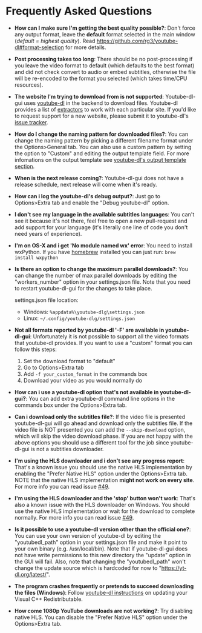 # Frequently Asked Questions

* **How can I make sure I'm getting the best quality possible?**:
Don't force any output format, leave the **default** format selected in the main window (*default = highest quality*).
Read https://github.com/rg3/youtube-dl#format-selection for more details.

* **Post processing takes too long**:
There should be no post-processing if you leave the video format to default (which defaults to the best format) and did not check convert to audio or embed subtitles, otherwise the file will be re-encoded to the format you selected (which takes time/CPU resources).

* **The website I'm trying to download from is not supported**:
Youtube-dl-gui uses [youtube-dl](https://github.com/rg3/youtube-dl) in the backend to download files. Youtube-dl provides a list of [extractors](https://github.com/rg3/youtube-dl/tree/master/youtube_dl/extractor) to work with each particular site. If you'd like to request support for a new website, please submit it to youtube-dl's [issue tracker](https://github.com/rg3/youtube-dl/issues).

* **How do I change the naming pattern for downloaded files?**:
You can change the naming pattern by picking a different filename format under the Options>General tab. You can also use a custom pattern by setting the option to "Custom" and editing the output template field. For more infomations on the output template see [youtube-dl's output template section](https://github.com/rg3/youtube-dl/blob/master/README.md#output-template).

* **When is the next release coming?**:
Youtube-dl-gui does not have a release schedule, next release will come when it's ready.

* **How can i log the youtube-dl's debug output?**:
Just go to Options>Extra tab and enable the "Debug youtube-dl" option.

* **I don't see my language in the available subtitles languages**:
You can't see it because it's not there, feel free to open a new pull-request and add support for your language (it's literally one line of code you don't need years of experience).

* **I'm on OS-X and i get 'No module named wx' error**:
You need to install wxPython. If you have [homebrew](https://brew.sh/) installed you can just run: `brew install wxpython`

* **Is there an option to change the maximum parallel downloads?**:
You can change the number of max parallel downloads by editing the "workers_number" option in your settings.json file. Note that you need to restart youtube-dl-gui for the changes to take place.

  settings.json file location:
  * Windows: `%appdata%\youtube-dlg\settings.json`
  * Linux: `~/.config/youtube-dlg/settings.json`

* **Not all formats reported by youtube-dl '-F' are available in youtube-dl-gui**:
Unfortunately it is not possible to support all the video formats that youtube-dl provides. If you want to use a "custom"
format you can follow this steps:

  1. Set the download format to "default"
  2. Go to Options>Extra tab
  3. Add `-f your_custom_format` in the commands box
  4. Download your video as you would normally do

* **How can i use a youtube-dl option that's not available in youtube-dl-gui?**:
You can add extra youtube-dl command line options in the commands box under the Options>Extra tab.

* **Can i download only the subtitles file?**:
If the video file is presented youtube-dl-gui will go ahead and download only the subtitles file. If the video file is NOT presented you can add the `--skip-download` option, which will skip the video download phase. If you are not happy with the above options you should use a different tool for the job since youtube-dl-gui is not a subtitles downloader.

* **I'm using the HLS downloader and i don't see any progress report**:
That's a known issue you should use the native HLS implementation by enabling the "Prefer Native HLS" option under the Options>Extra tab. NOTE that the native HLS implementation **might not work on every site**. For more info you can read issue [#49](https://github.com/MrS0m30n3/youtube-dl-gui/issues/49).

* **I'm using the HLS downloader and the 'stop' button won't work**:
That's also a known issue with the HLS downloader on Windows. You should use the native HLS implementation or wait for the download to complete normally. For more info you can read issue [#49](https://github.com/MrS0m30n3/youtube-dl-gui/issues/49).

* **Is it possible to use a youtube-dl version other than the official one?**:
You can use your own version of youtube-dl by editing the "youtubedl_path" option in your settings.json file and make it point to your own binary (e.g. /usr/local/bin). Note that if youtube-dl-gui does not have write permissions to this new directory the "update" option in the GUI will fail. Also, note that changing the "youtubedl_path" won't change the update source which is hardcoded for now to "https://yt-dl.org/latest/".

* **The program crashes frequently or pretends to succeed downloading the files (Windows)**:
Follow [youtube-dl instructions](https://github.com/rg3/youtube-dl#the-exe-throws-an-error-due-to-missing-msvcr100dll) on updating your Visual C++ Redistributable.

* **How come 1080p YouTube downloads are not working?**:
Try disabling native HLS. You can disable the "Prefer Native HLS" option under the Options>Extra tab.
